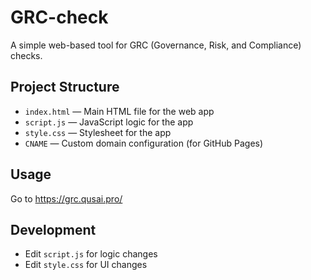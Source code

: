 # GRC-check

A simple web-based tool for GRC (Governance, Risk, and Compliance) checks.

## Project Structure

- `index.html` — Main HTML file for the web app
- `script.js` — JavaScript logic for the app
- `style.css` — Stylesheet for the app
- `CNAME` — Custom domain configuration (for GitHub Pages)

## Usage

Go to https://grc.qusai.pro/

## Development

- Edit `script.js` for logic changes
- Edit `style.css` for UI changes
